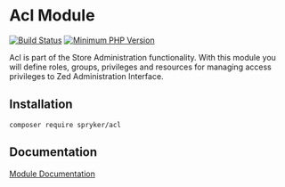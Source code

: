 # Acl Module
[![Build Status](https://travis-ci.org/spryker/acl.svg)](https://travis-ci.org/spryker/acl)
[![Minimum PHP Version](https://img.shields.io/badge/php-%3E%3D%207.3-8892BF.svg)](https://php.net/)

Acl is part of the Store Administration functionality. With this module you will define roles, groups, privileges and resources for managing access privileges to Zed Administration Interface.

## Installation

```
composer require spryker/acl
```

## Documentation

[Module Documentation](https://academy.spryker.com/developing_with_spryker/module_guide/user_rights_management.html)
